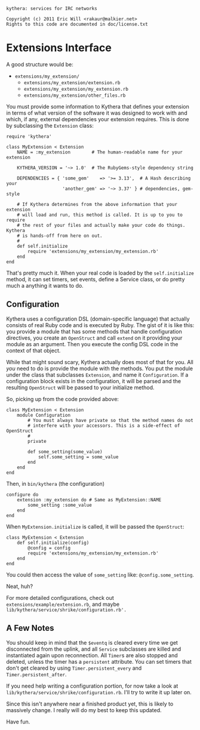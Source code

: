     kythera: services for IRC networks

    Copyright (c) 2011 Eric Will <rakaur@malkier.net>
    Rights to this code are documented in doc/license.txt

Extensions Interface
====================

A good structure would be:

  * `extensions/my_extension/`
    * `extensions/my_extension/extension.rb`
    * `extensions/my_extension/my_extension.rb`
    * `extensions/my_extension/other_files.rb`

You must provide some information to Kythera that defines your extension in
terms of what version of the software it was designed to work with and which,
if any, external dependencies your extension requires. This is done by
subclassing the `Extension` class:

    require 'kythera'

    class MyExtension < Extension
        NAME = :my_extension        # The human-readable name for your extension
        
        KYTHERA_VERSION = '~> 1.0'  # The RubyGems-style dependency string
        
        DEPENDENCIES = { 'some_gem'    => '>= 3.13',  # A Hash describing your
                         'another_gem' => '~> 3.37' } # dependencies, gem-style
                         
        # If Kythera determines from the above information that your extension
        # will load and run, this method is called. It is up to you to require
        # the rest of your files and actually make your code do things. Kythera
        # is hands-off from here on out.
        #
        def self.initialize
            require 'extensions/my_extension/my_extension.rb'
        end
    end
    
That's pretty much it. When your real code is loaded by the `self.initialize`
method, it can set timers, set events, define a Service class, or do pretty
much a anything it wants to do.

Configuration
-------------

Kythera uses a configuration DSL (domain-specific language) that actually
consists of real Ruby code and is executed by Ruby. The gist of it is like this:
you provide a module that has some methods that handle configuration directives,
you create an `OpenStruct` and call `extend` on it providing your module as an
argument. Then you execute the config DSL code in the context of that object.

While that might sound scary, Kythera actually does most of that for you. All
*you* need to do is provide the module with the methods. You put the module
under the class that subclasses `Extension`, and name it `Configuration`.
If a configuration block exists in the configuration, it will be parsed and the
resulting `OpenStruct` will be passed to your initialize method.

So, picking up from the code provided above:

    class MyExtension < Extension
        module Configuration
            # You must always have private so that the method names do not
            # interfere with your accessors. This is a side-effect of OpenStruct
            #
            private

            def some_setting(some_value)
                self.some_setting = some_value
            end
        end
    end

Then, in `bin/kythera` (the configuration)

    configure do
        extension :my_extension do # Same as MyExtension::NAME
            some_setting :some_value
        end
    end

When `MyExtension.initialize` is called, it will be passed the `OpenStruct`:

    class MyExtension < Extension
        def self.initialize(config)
            @config = config
            require 'extensions/my_extension/my_extension.rb'
        end
    end

You could then access the value of `some_setting` like: `@config.some_setting`.

Neat, huh?

For more detailed configurations, check out `extensions/example/extension.rb`,
and maybe `lib/kythera/service/shrike/configuration.rb'.`

A Few Notes
-----------

You should keep in mind that the `$eventq` is cleared every time we get
disconnected from the uplink, and all `Service` subclasses are killed and
instantiated again upon reconnection. All `Timer`s are also stopped and deleted,
unless the timer has a `persistent` attribute. You can set timers that don't
get cleared by using `Timer.persistent_every` and `Timer.persistent_after`.

If you need help writing a configuration portion, for now take a look at
`lib/kythera/service/shrike/configuration.rb`. I'll try to write it up later on.

Since this isn't anywhere near a finished product yet, this is likely to
massively change. I really will do my best to keep this updated.

Have fun.
